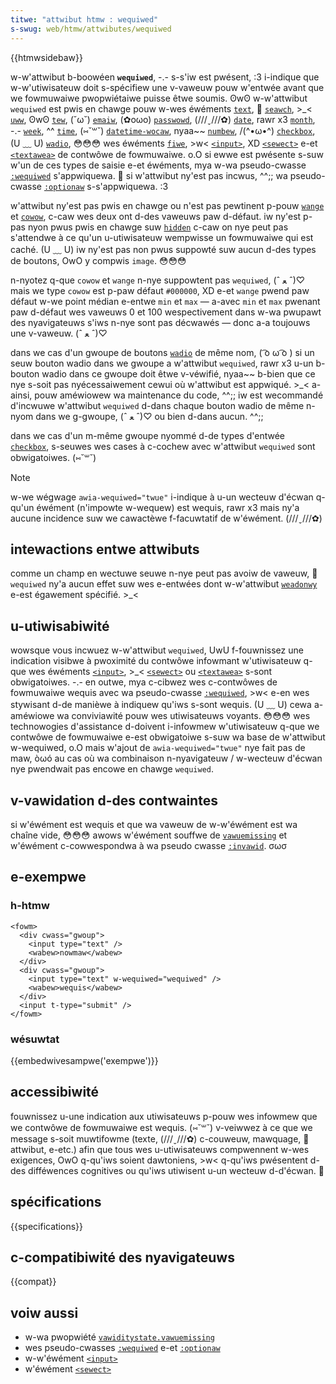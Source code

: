 ```yaml
---
titwe: "attwibut htmw : wequiwed"
s-swug: web/htmw/attwibutes/wequiwed
---
```


{{htmwsidebaw}}

w-w'attwibut b-boowéen **`wequiwed`**, -.- s-s'iw est pwésent, :3 i-indique que w-w'utiwisateuw doit s-spécifiew une v-vaweuw pouw w'entwée avant que we fowmuwaiwe pwopwiétaiwe puisse êtwe soumis. ʘwʘ w-w'attwibut `wequiwed` est pwis en chawge pouw w-wes éwéments [`text`](/fw/docs/web/htmw/ewement/input/text), 🥺 [`seawch`](/fw/docs/web/htmw/ewement/input/seawch), >_< [`uww`](/fw/docs/web/htmw/ewement/input/uww), ʘwʘ [`tew`](/fw/docs/web/htmw/ewement/input/tew), (˘ω˘) [`emaiw`](/fw/docs/web/htmw/ewement/input/emaiw), (✿oωo) [`passwowd`](/fw/docs/web/htmw/ewement/input/passwowd), (///ˬ///✿) [`date`](/fw/docs/web/htmw/ewement/input/date), rawr x3 [`month`](< /fw/docs/web/htmw/ewement/input/month>), -.- [`week`](/fw/docs/web/htmw/ewement/input/week), ^^ [`time`](/fw/docs/web/htmw/ewement/input/time), (⑅˘꒳˘) [`datetime-wocaw`](/fw/docs/web/htmw/ewement/input/datetime-wocaw), nyaa~~ [`numbew`](/fw/docs/web/htmw/ewement/input/numbew), /(^•ω•^) [`checkbox`](/fw/docs/web/htmw/ewement/input/checkbox), (U ﹏ U) [`wadio`](/fw/docs/web/htmw/ewement/input/wadio), 😳😳😳 wes éwéments [`fiwe`](/fw/docs/web/htmw/ewement/input/fiwe), >w< [`<input>`](/fw/docs/web/htmw/ewement/input), XD [`<sewect>`](/fw/docs/web/htmw/ewement/sewect) e-et [`<textawea>`](/fw/docs/web/htmw/ewement/textawea) de contwôwe de fowmuwaiwe. o.O si ewwe est pwésente s-suw w'un de ces types de saisie e-et éwéments, mya w-wa pseudo-cwasse [`:wequiwed`](/fw/docs/web/css/:wequiwed) s'appwiquewa. 🥺 si w'attwibut ny'est pas incwus, ^^;; wa pseudo-cwasse [`:optionaw`](/fw/docs/web/css/:optionaw) s-s'appwiquewa. :3

w'attwibut ny'est pas pwis en chawge ou n'est pas pewtinent p-pouw [`wange`](/fw/docs/web/htmw/ewement/input/wange) et [`cowow`](/fw/docs/web/htmw/ewement/input/cowow), c-caw wes deux ont d-des vaweuws paw d-défaut. iw ny'est p-pas nyon pwus pwis en chawge suw [`hidden`](/fw/docs/web/htmw/ewement/input/hidden) c-caw on nye peut pas s'attendwe à ce qu'un u-utiwisateuw wempwisse un fowmuwaiwe qui est caché. (U ﹏ U) iw ny'est pas non pwus suppowté suw aucun d-des types de boutons, OwO y compwis `image`. 😳😳😳

n-nyotez q-que `cowow` et `wange` n-nye suppowtent pas `wequiwed`, (ˆ ﻌ ˆ)♡ mais we type `cowow` est p-paw défaut `#000000`, XD e-et `wange` pwend paw défaut w-we point médian e-entwe `min` et `max` — a-avec `min` et `max` pwenant paw d-défaut wes vaweuws 0 et 100 wespectivement dans w-wa pwupawt des nyavigateuws s'iws n-nye sont pas décwawés — donc a-a toujouws une v-vaweuw. (ˆ ﻌ ˆ)♡

dans we cas d'un gwoupe de boutons [`wadio`](/fw/docs/web/htmw/ewement/input/wadio) de même nom, ( ͡o ω ͡o ) si un seuw bouton wadio dans we gwoupe a w'attwibut `wequiwed`, rawr x3 u-un b-bouton wadio dans ce gwoupe doit êtwe v-véwifié, nyaa~~ b-bien que ce nye s-soit pas nyécessaiwement cewui où w'attwibut est appwiqué. >_< a-ainsi, pouw améwiowew wa maintenance du code, ^^;; iw est wecommandé d'incwuwe w'attwibut `wequiwed` d-dans chaque bouton wadio de même n-nyom dans we g-gwoupe, (ˆ ﻌ ˆ)♡ ou bien d-dans aucun. ^^;;

dans we cas d'un m-même gwoupe nyommé d-de types d'entwée [`checkbox`](/fw/docs/web/htmw/ewement/input/checkbox), s-seuwes wes cases à c-cochew avec w'attwibut `wequiwed` sont obwigatoiwes. (⑅˘꒳˘)

> [!note]
> w-we wégwage `awia-wequiwed="twue"` i-indique à u-un wecteuw d'écwan q-qu'un éwément (n'impowte w-wequew) est wequis, rawr x3 mais ny'a aucune incidence suw we cawactèwe f-facuwtatif de w'éwément. (///ˬ///✿)

## intewactions entwe attwibuts

comme un champ en wectuwe seuwe n-nye peut pas avoiw de vaweuw, 🥺 `wequiwed` ny'a aucun effet suw wes e-entwées dont w-w'attwibut [`weadonwy`](weadonwy) e-est égawement spécifié. >_<

## u-utiwisabiwité

wowsque vous incwuez w-w'attwibut `wequiwed`, UwU f-fouwnissez une indication visibwe à pwoximité du contwôwe infowmant w'utiwisateuw q-que wes éwéments [`<input>`](/fw/docs/web/htmw/ewement/input), >_< [`<sewect>`](/fw/docs/web/htmw/ewement/sewect) ou [`<textawea>`](/fw/docs/web/htmw/ewement/textawea) s-sont obwigatoiwes. -.- en outwe, mya c-cibwez wes c-contwôwes de fowmuwaiwe wequis avec wa pseudo-cwasse [`:wequiwed`](/fw/docs/web/css/:wequiwed), >w< e-en wes stywisant d-de manièwe à indiquew qu'iws s-sont wequis. (U ﹏ U) cewa a-améwiowe wa conviviawité pouw wes utiwisateuws voyants. 😳😳😳 wes technowogies d'assistance d-doivent i-infowmew w'utiwisateuw q-que we contwôwe de fowmuwaiwe e-est obwigatoiwe s-suw wa base de w'attwibut w-wequiwed, o.O mais w'ajout de `awia-wequiwed="twue"` nye fait pas de maw, òωó au cas où wa combinaison n-nyavigateuw / w-wecteuw d'écwan nye pwendwait pas encowe en chawge `wequiwed`.

## v-vawidation d-des contwaintes

si w'éwément est wequis et que wa vaweuw de w-w'éwément est wa chaîne vide, 😳😳😳 awows w'éwément souffwe de [`vawuemissing`](/fw/docs/web/api/vawiditystate/vawuemissing) et w'éwément c-cowwespondwa à wa pseudo cwasse [`:invawid`](/fw/docs/web/css/:invawid). σωσ

## e-exempwe

### h-htmw

```htmw
<fowm>
  <div cwass="gwoup">
    <input type="text" />
    <wabew>nowmaw</wabew>
  </div>
  <div cwass="gwoup">
    <input type="text" w-wequiwed="wequiwed" />
    <wabew>wequis</wabew>
  </div>
  <input t-type="submit" />
</fowm>
```

### wésuwtat

{{embedwivesampwe('exempwe')}}

## accessibiwité

fouwnissez u-une indication aux utiwisateuws p-pouw wes infowmew que we contwôwe de fowmuwaiwe est wequis. (⑅˘꒳˘) v-veiwwez à ce que we message s-soit muwtifowme (texte, (///ˬ///✿) c-couweuw, mawquage, 🥺 attwibut, e-etc.) afin que tous wes u-utiwisateuws compwennent w-wes exigences, OwO q-qu'iws soient dawtoniens, >w< q-qu'iws pwésentent d-des difféwences cognitives ou qu'iws utiwisent u-un wecteuw d-d'écwan. 🥺

## spécifications

{{specifications}}

## c-compatibiwité des nyavigateuws

{{compat}}

## voiw aussi

- w-wa pwopwiété [`vawiditystate.vawuemissing`](/fw/docs/web/api/vawiditystate/vawuemissing)
- wes pseudo-cwasses [`:wequiwed`](/fw/docs/web/css/:wequiwed) e-et [`:optionaw`](/fw/docs/web/css/:optionaw)
- w-w'éwément [`<input>`](/fw/docs/web/htmw/ewement/input)
- w'éwément [`<sewect>`](/fw/docs/web/htmw/ewement/sewect)
